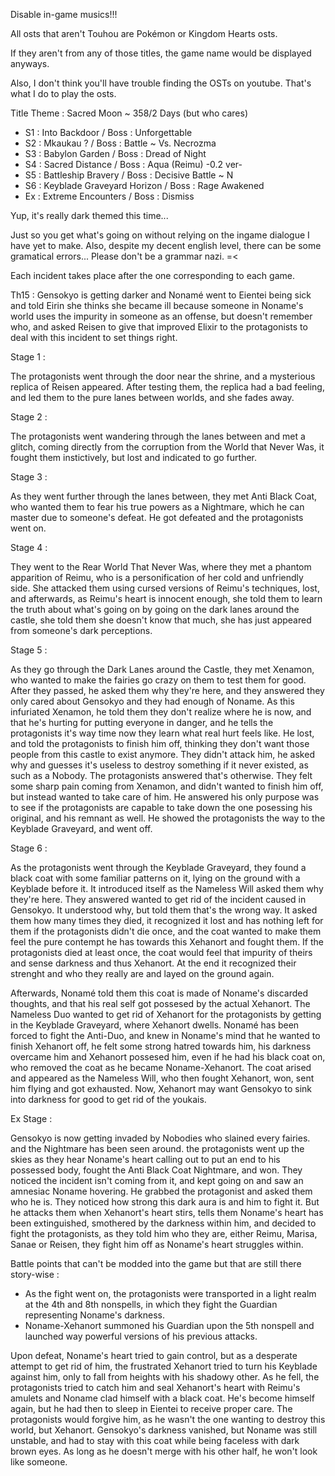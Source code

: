 Disable in-game musics!!!

All osts that aren't Touhou are Pokémon or Kingdom Hearts osts. 

If they aren't from any of those titles, the game name would be displayed anyways.

Also, I don't think you'll have trouble finding the OSTs on youtube. That's what I do to play the osts.

Title Theme : Sacred Moon ~ 358/2 Days
(but who cares)

- S1 : Into Backdoor / Boss : Unforgettable
- S2 : Mkaukau ? / Boss : Battle ~ Vs. Necrozma
- S3 : Babylon Garden / Boss : Dread of Night
- S4 : Sacred Distance / Boss : Aqua (Reimu) -0.2 ver-
- S5 : Battleship Bravery / Boss : Decisive Battle ~ N
- S6 : Keyblade Graveyard Horizon / Boss : Rage Awakened
- Ex : Extreme Encounters / Boss : Dismiss

Yup, it's really dark themed this time...

Just so you get what's going on without relying on the ingame dialogue I have yet to make. Also, despite my decent english level, there can be some gramatical errors... Please don't be a grammar nazi. =<

Each incident takes place after the one corresponding to each game.

Th15 : Gensokyo is getting darker and Nonamé went to Eientei being sick and told Eirin she thinks she became ill because someone in Noname's world uses the impurity in someone as an offense, 
but doesn't remember who, and asked Reisen to give that improved Elixir to the protagonists to deal with this incident to set things right. 

Stage 1 :

The protagonists went through the door near the shrine, and a mysterious replica of Reisen appeared. After testing them, the replica had a bad feeling, and led them to the pure lanes between worlds, and she fades away.

Stage 2 :

The protagonists went wandering through the lanes between and met a glitch, coming directly from the corruption from the World that Never Was, it fought them instictively, but lost and indicated to go further.

Stage 3 :

As they went further through the lanes between, they met Anti Black Coat, who wanted them to fear his true powers as a Nightmare, which he can master due to someone's defeat. He got defeated and the protagonists went on.

Stage 4 :

They went to the Rear World That Never Was, where they met a phantom apparition of Reimu, who is a personification of her cold and unfriendly side. She attacked them using cursed versions of Reimu's techniques, lost, and afterwards,
as Reimu's heart is innocent enough, she told them to learn the truth about what's going on by going on the dark lanes around the castle, she told them she doesn't know that much, she has just appeared from someone's dark perceptions.

Stage 5 :

As they go through the Dark Lanes around the Castle, they met Xenamon, who wanted to make the fairies go crazy on them to test them for good. After they passed, he asked them why they're here, and they answered they only cared about Gensokyo and
they had enough of Noname. As this infuriated Xenamon, he told them they don't realize where he is now, and that he's hurting for putting everyone in danger, and he tells the protagonists it's way time now they learn what real hurt feels like.
He lost, and told the protagonists to finish him off, thinking they don't want those people from this castle to exist anymore. They didn't attack him, he asked why and guesses it's useless to destroy something if it never existed, as such as a Nobody.
The protagonists answered that's otherwise. They felt some sharp pain coming from Xenamon, and didn't wanted to finish him off, but instead wanted to take care of him. He answered his only purpose was to see if the protagonists are capable to take down the one posessing his original, and his remnant as well.
He showed the protagonists the way to the Keyblade Graveyard, and went off.

Stage 6 :

As the protagonists went through the Keyblade Graveyard, they found a black coat with some familiar patterns on it, lying on the ground with a Keyblade before it. It introduced itself as the Nameless Will asked them why they're here. They answered wanted to get rid of the incident caused in Gensokyo.
It understood why, but told them that's the wrong way. It asked them how many times they died, it recognized it lost and has nothing left for them if the protagonists didn't die once, and the coat wanted to make them feel the pure contempt he has towards this Xehanort and fought them. If the protagonists died at least once, the coat would feel that impurity of theirs and sense darkness and thus Xehanort. At the end it recognized their strenght and who they really are and layed on the ground again.

Afterwards, Nonamé told them this coat is made of Noname's discarded thoughts, and that his real self got possesed by the actual Xehanort. The Nameless Duo wanted to get rid of Xehanort for the protagonists by getting in the Keyblade Graveyard, where
Xehanort dwells. Nonamé has been forced to fight the Anti-Duo, and knew in Noname's mind that he wanted to finish Xehanort off, he felt some strong hatred towards him, his darkness overcame him and Xehanort possesed him, even if he had his black coat on, who removed the coat as he became Noname-Xehanort.
The coat arised and appeared as the Nameless Will, who then fought Xehanort, won, sent him flying and got exhausted. Now, Xehanort may want Gensokyo to sink into darkness for good to get rid of the youkais.

Ex Stage :

Gensokyo is now getting invaded by Nobodies who slained every fairies. and the Nightmare has been seen around. the protagonists went up the skies as they hear Noname's heart calling out to put an end to his possessed body, fought the Anti Black Coat Nightmare, and won. They noticed the incident isn't coming from it, and kept going on and saw an amnesiac Noname hovering.
He grabbed the protagonist and asked them who he is. They noticed how strong this dark aura is and him to fight it. But he attacks them when Xehanort's heart stirs, tells them Noname's heart has
been extinguished, smothered by the darkness within him, and decided to fight the protagonists, as they told him who they are, either Reimu, Marisa, Sanae or Reisen, they fight him off as Noname's heart struggles within.

Battle points that can't be modded into the game but that are still there story-wise :
- As the fight went on, the protagonists were transported in a light realm at the 4th and 8th nonspells, in which they fight the Guardian representing Noname's darkness. 
- Noname-Xehanort summoned his Guardian upon the 5th nonspell and launched way powerful versions of his previous attacks.

Upon defeat, Noname's heart tried to gain control, but as a desperate attempt to get rid of him, the frustrated Xehanort tried to turn his Keyblade against him, only to fall from heights with his shadowy other.
As he fell, the protagonists tried to catch him and seal Xehanort's heart with Reimu's amulets and Noname clad himself with a black coat. He's become himself again, but he had then to sleep in Eientei to receive proper care.
The protagonists would forgive him, as he wasn't the one wanting to destroy this world, but Xehanort. Gensokyo's darkness vanished, but Noname was still unstable, and had to stay with this coat while being faceless with dark brown eyes. As long as he doesn't merge with his other half, he won't look like someone.
